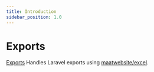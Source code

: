 ```yaml
---
title: Introduction
sidebar_position: 1.0
---
```


# Exports


[Exports](https://github.com/Javaabu/exports) Handles Laravel exports using [maatwebsite/excel](https://docs.laravel-excel.com/).
